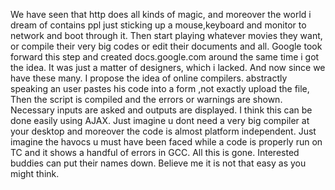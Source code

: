 We have seen that http does all kinds of magic, and moreover the world i dream of contains ppl just sticking up a mouse,keyboard and monitor to network and boot through it. Then start playing whatever movies they want, or compile their very big codes or edit their documents and all. Google took forward this step and created docs.google.com around the same time i got the idea. It was just a matter of designers, which i lacked. And now since we have these many. I propose the idea of online compilers. abstractly speaking an user pastes his code into a form ,not exactly upload the file, Then  the  script is compiled and the errors or warnings are shown. Necessary inputs are asked and outputs are displayed. I think this can be done easily using AJAX. Just imagine u dont need a very big compiler at your desktop and moreover the code is almost platform independent. Just imagine the havocs u must have been faced while a code is properly run on TC and it shows a handful of errors in GCC. All this is gone. Interested buddies can put their names down. Believe me it is not that easy as you might think.